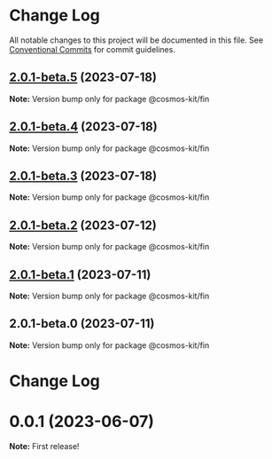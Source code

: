 # Change Log

All notable changes to this project will be documented in this file.
See [Conventional Commits](https://conventionalcommits.org) for commit guidelines.

## [2.0.1-beta.5](https://github.com/cosmology-tech/cosmos-kit/compare/@cosmos-kit/fin@2.0.1-beta.4...@cosmos-kit/fin@2.0.1-beta.5) (2023-07-18)

**Note:** Version bump only for package @cosmos-kit/fin

## [2.0.1-beta.4](https://github.com/cosmology-tech/cosmos-kit/compare/@cosmos-kit/fin@2.0.1-beta.3...@cosmos-kit/fin@2.0.1-beta.4) (2023-07-18)

**Note:** Version bump only for package @cosmos-kit/fin

## [2.0.1-beta.3](https://github.com/cosmology-tech/cosmos-kit/compare/@cosmos-kit/fin@2.0.1-beta.2...@cosmos-kit/fin@2.0.1-beta.3) (2023-07-18)

**Note:** Version bump only for package @cosmos-kit/fin

## [2.0.1-beta.2](https://github.com/cosmology-tech/cosmos-kit/compare/@cosmos-kit/fin@2.0.1-beta.1...@cosmos-kit/fin@2.0.1-beta.2) (2023-07-12)

**Note:** Version bump only for package @cosmos-kit/fin

## [2.0.1-beta.1](https://github.com/cosmology-tech/cosmos-kit/compare/@cosmos-kit/fin@2.0.1-beta.0...@cosmos-kit/fin@2.0.1-beta.1) (2023-07-11)

**Note:** Version bump only for package @cosmos-kit/fin

## 2.0.1-beta.0 (2023-07-11)

**Note:** Version bump only for package @cosmos-kit/fin

# Change Log

# 0.0.1 (2023-06-07)

**Note:** First release!
